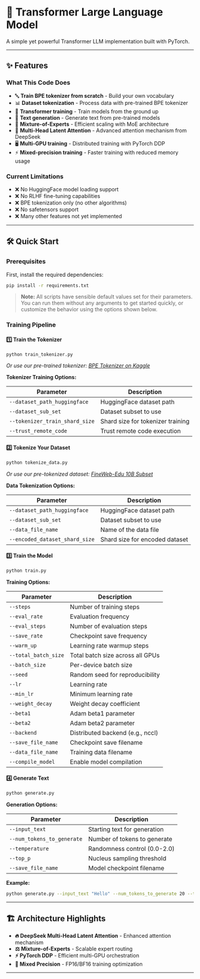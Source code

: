 # 🚀 Transformer Large Language Model

A simple yet powerful Transformer LLM implementation built with PyTorch.

---

## ✨ Features

### What This Code Does
- 🔤 **Train BPE tokenizer from scratch** - Build your own vocabulary
- 📊 **Dataset tokenization** - Process data with pre-trained BPE tokenizer  
- 🧠 **Transformer training** - Train models from the ground up
- 💬 **Text generation** - Generate text from pre-trained models
- 🔀 **Mixture-of-Experts** - Efficient scaling with MoE architecture
- 🎯 **Multi-Head Latent Attention** - Advanced attention mechanism from DeepSeek
- 🖥️ **Multi-GPU training** - Distributed training with PyTorch DDP
- ⚡ **Mixed-precision training** - Faster training with reduced memory usage

### Current Limitations
- ❌ No HuggingFace model loading support
- ❌ No RLHF fine-tuning capabilities  
- ❌ BPE tokenization only (no other algorithms)
- ❌ No safetensors support
- ❌ Many other features not yet implemented

---

## 🛠️ Quick Start

### Prerequisites
First, install the required dependencies:
```bash
pip install -r requirements.txt
```

> **Note:** All scripts have sensible default values set for their parameters. You can run them without any arguments to get started quickly, or customize the behavior using the options shown below.

### Training Pipeline

#### 1️⃣ Train the Tokenizer
```bash
python train_tokenizer.py
```
*Or use our pre-trained tokenizer: [BPE Tokenizer on Kaggle](https://www.kaggle.com/models/rohankhanbd/bpetokenizer)*

**Tokenizer Training Options:**

| Parameter                      | Description                       |
| ------------------------------ | --------------------------------- |
| `--dataset_path_huggingface`   | HuggingFace dataset path          |
| `--dataset_sub_set`            | Dataset subset to use             |
| `--tokenizer_train_shard_size` | Shard size for tokenizer training |
| `--trust_remote_code`          | Trust remote code execution       |

#### 2️⃣ Tokenize Your Dataset  
```bash
python tokenize_data.py
```
*Or use our pre-tokenized dataset: [FineWeb-Edu 10B Subset](https://www.kaggle.com/datasets/rohankhanbd/half-tokenized-fineweb-edu-10b-subset)*

**Data Tokenization Options:**

| Parameter                      | Description                    |
| ------------------------------ | ------------------------------ |
| `--dataset_path_huggingface`   | HuggingFace dataset path       |
| `--dataset_sub_set`            | Dataset subset to use          |
| `--data_file_name`             | Name of the data file          |
| `--encoded_dataset_shard_size` | Shard size for encoded dataset |

#### 3️⃣ Train the Model
```bash
python train.py
```

**Training Options:**

| Parameter            | Description                      |
| -------------------- | -------------------------------- |
| `--steps`            | Number of training steps         |
| `--eval_rate`        | Evaluation frequency             |
| `--eval_steps`       | Number of evaluation steps       |
| `--save_rate`        | Checkpoint save frequency        |
| `--warm_up`          | Learning rate warmup steps       |
| `--total_batch_size` | Total batch size across all GPUs |
| `--batch_size`       | Per-device batch size            |
| `--seed`             | Random seed for reproducibility  |
| `--lr`               | Learning rate                    |
| `--min_lr`           | Minimum learning rate            |
| `--weight_decay`     | Weight decay coefficient         |
| `--beta1`            | Adam beta1 parameter             |
| `--beta2`            | Adam beta2 parameter             |
| `--backend`          | Distributed backend (e.g., nccl) |
| `--save_file_name`   | Checkpoint save filename         |
| `--data_file_name`   | Training data filename           |
| `--compile_model`    | Enable model compilation         |

#### 4️⃣ Generate Text
```bash
python generate.py
```

**Generation Options:**

| Parameter                  | Description                  |
| -------------------------- | ---------------------------- |
| `--input_text`             | Starting text for generation |
| `--num_tokens_to_generate` | Number of tokens to generate |
| `--temperature`            | Randomness control (0.0-2.0) |
| `--top_p`                  | Nucleus sampling threshold   |
| `--save_file_name`         | Model checkpoint filename    |

**Example:**
```bash
python generate.py --input_text "Hello" --num_tokens_to_generate 20 --temperature 0.7 --top_p 0.9
```

---

## 🏗️ Architecture Highlights

- **🔥 DeepSeek Multi-Head Latent Attention** - Enhanced attention mechanism
- **⚖️ Mixture-of-Experts** - Scalable expert routing
- **⚡ PyTorch DDP** - Efficient multi-GPU orchestration
- **🎯 Mixed Precision** - FP16/BF16 training optimization

---